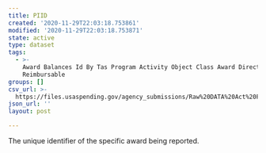 ```yaml
---
title: PIID
created: '2020-11-29T22:03:18.753861'
modified: '2020-11-29T22:03:18.753871'
state: active
type: dataset
tags:
  - >-
    Award Balances Id By Tas Program Activity Object Class Award Direct
    Reimbursable
groups: []
csv_url: >-
  https://files.usaspending.gov/agency_submissions/Raw%20DATA%20Act%20Files/index.html
json_url: ''
layout: post

---
```

The unique identifier of the specific award being reported.
